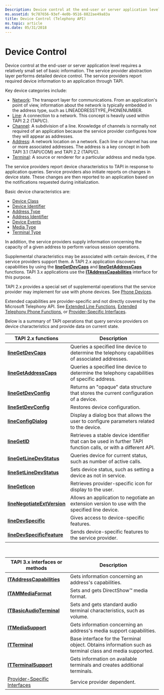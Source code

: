 ```yaml
---
Description: Device control at the end-user or server application level requires a relatively small set of basic information.
ms.assetid: 9c787656-93ef-4e0b-9516-8822ae49a83a
title: Device Control (Telephony API)
ms.topic: article
ms.date: 05/31/2018
---
```


# Device Control

Device control at the end-user or server application level requires a relatively small set of basic information. The service provider abstraction layer performs detailed device control. The service providers report required device information to an application through TAPI.

Key device categories include:

-   [Network](network-ovr.md): The transport layer for communications. From an application's point of view, information about the network is typically embedded in the address type, such as LINEADDRESSTYPE\_PHONENUMBER.
-   [Line](line-ovr.md): A connection to a network. This concept is heavily used within TAPI 2.2 (TAPI/C).
-   [Channel](channel-ovr.md): A subdivision of a line. Knowledge of channels is normally not required of an application because the service provider configures how they will appear as addresses.
-   [Address](address-ovr.md): A network location on a network. Each line or channel has one or more associated addresses. The address is a key concept in both TAPI 3.1 (TAPI/COM) and TAPI 2.2 (TAPI/C).
-   [Terminal](terminal-ovr.md): A source or renderer for a particular address and media type.

The service providers report device characteristics to TAPI in response to application queries. Service providers also initiate reports on changes in device state. These changes are then reported to an application based on the notifications requested during initialization.

Basic device characteristics are:

-   [Device Class](device-class-ovr.md)
-   [Device Identifier](device-identifier-ovr.md)
-   [Address Type](address-type-ovr.md)
-   [Address Identifier](address-identifier-ovr.md)
-   [Device Events](device-events-ovr.md)
-   [Media Type](media-type-ovr.md)
-   [Terminal Type](terminal-type-ovr.md)

In addition, the service providers supply information concerning the capacity of a given address to perform various session operations.

Supplemental characteristics may be associated with certain devices, if the service providers support them. A TAPI 2.x application discovers capabilities by using the [**lineGetDevCaps**](https://msdn.microsoft.com/library/ms735735(v=VS.85).aspx) and [**lineGetAddressCaps**](https://msdn.microsoft.com/library/ms735674(v=VS.85).aspx) functions. TAPI 3.x applications use the [**ITAddressCapabilities**](/windows/desktop/api/tapi3if/nn-tapi3if-itaddresscapabilities) interface for this purpose.

TAPI 2.x provides a special set of supplemental operations that the service provider may implement for use with phone devices. See [Phone Devices](https://msdn.microsoft.com/library/ms736591(v=VS.85).aspx).

Extended capabilities are provider-specific and not directly covered by the Microsoft Telephony API. See [Extended Line Functions](https://msdn.microsoft.com/library/ms734886(v=VS.85).aspx), [Extended Telephony Phone Functions](https://msdn.microsoft.com/library/ms734891(v=VS.85).aspx), or [Provider-Specific Interfaces](provider-specific-interfaces.md).

Below is a summary of TAPI operations that query service providers on device characteristics and provide data on current state.



| TAPI 2.x functions                                                  | Description                                                                                                    |
|---------------------------------------------------------------------|----------------------------------------------------------------------------------------------------------------|
| [**lineGetDevCaps**](https://msdn.microsoft.com/library/ms735735(v=VS.85).aspx)                   | Queries a specified line device to determine the telephony capabilities of associated addresses.               |
| [**lineGetAddressCaps**](https://msdn.microsoft.com/library/ms735674(v=VS.85).aspx)           | Queries a specified line device to determine the telephony capabilities of specific address.                   |
| [**lineGetDevConfig**](https://msdn.microsoft.com/library/ms735739(v=VS.85).aspx)               | Returns an "opaque" data structure that stores the current configuration of a device.                          |
| [**lineSetDevConfig**](https://msdn.microsoft.com/library/ms736096(v=VS.85).aspx)               | Restores device configuration.                                                                                 |
| [**lineConfigDialog**](https://msdn.microsoft.com/library/ms735582(v=VS.85).aspx)               | Display a dialog box that allows the user to configure parameters related to the device.                       |
| [**lineGetID**](https://msdn.microsoft.com/library/ms735751(v=VS.85).aspx)                             | Retrieves a stable device identifier that can be used in further TAPI function calls, or with a different API. |
| [**lineGetLineDevStatus**](https://msdn.microsoft.com/library/ms735753(v=VS.85).aspx)       | Queries device for current status, such as number of active calls.                                             |
| [**lineSetLineDevStatus**](https://msdn.microsoft.com/library/ms736098(v=VS.85).aspx)       | Sets device status, such as setting a device as not in service.                                                |
| [**lineGetIcon**](https://msdn.microsoft.com/library/ms735746(v=VS.85).aspx)                         | Retrieves provider-specific icon for display to the user.                                                      |
| [**lineNegotiateExtVersion**](https://msdn.microsoft.com/library/ms736003(v=VS.85).aspx) | Allows an application to negotiate an extension version to use with the specified line device.                 |
| [**lineDevSpecific**](https://msdn.microsoft.com/library/ms735604(v=VS.85).aspx)                 | Gives access to device-specific features.                                                                      |
| [**lineDevSpecificFeature**](https://msdn.microsoft.com/library/ms735607(v=VS.85).aspx)   | Sends device-specific features to the service provider.                                                        |



 



| TAPI 3.x interfaces or methods                                   | Description                                                                                             |
|------------------------------------------------------------------|---------------------------------------------------------------------------------------------------------|
| [**ITAddressCapabilities**](/windows/desktop/api/tapi3if/nn-tapi3if-itaddresscapabilities)           | Gets information concerning an address's capabilities.                                                  |
| [**ITAMMediaFormat**](https://msdn.microsoft.com/library/Aa382285(v=VS.85).aspx)                       | Sets and gets DirectShow™ media format.                                                                 |
| [**ITBasicAudioTerminal**](/windows/desktop/api/tapi3if/nn-tapi3if-itbasicaudioterminal)             | Sets and gets standard audio terminal characteristics, such as volume.                                  |
| [**ITMediaSupport**](/windows/desktop/api/tapi3if/nn-tapi3if-itmediasupport)                         | Gets information concerning an address's media support capabilities.                                    |
| [**ITTerminal**](https://msdn.microsoft.com/library/ms732646(v=VS.85).aspx)                                 | Base interface for the Terminal object. Obtains information such as terminal class and media supported. |
| [**ITTerminalSupport**](https://msdn.microsoft.com/library/ms733156(v=VS.85).aspx)                   | Gets information on available terminals and creates additional terminals.                               |
| [Provider-Specific Interfaces](provider-specific-interfaces.md) | Service provider dependent.                                                                             |



 

 

 



